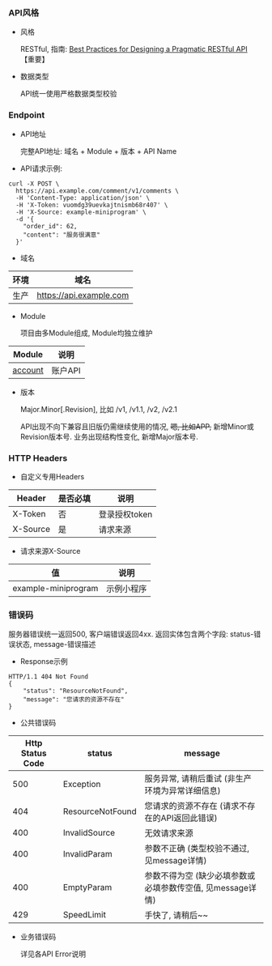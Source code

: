 ### API风格

- 风格 

  RESTful, 指南: <a href="https://www.vinaysahni.com/best-practices-for-a-pragmatic-restful-api" target="_blank">Best Practices for Designing a Pragmatic RESTful API</a> 【重要】

- 数据类型

  API统一使用严格数据类型校验 


### Endpoint

- API地址

  完整API地址: 域名 + Module + 版本 + API Name

- API请求示例:
```
curl -X POST \
  https://api.example.com/comment/v1/comments \
  -H 'Content-Type: application/json' \
  -H 'X-Token: vuomdg39uevkajtnismb68r407' \
  -H 'X-Source: example-miniprogram' \
  -d '{
    "order_id": 62,
    "content": "服务很满意"
  }'
```

- 域名

环境 | 域名
---|---
生产 | https://api.example.com

- Module

  项目由多Module组成, Module均独立维护

Module | 说明
---|---
[account](#api-account)             | 账户API           

- 版本

  Major.Minor[.Revision], 比如 /v1, /v1.1, /v2, /v2.1

  API出现不向下兼容且旧版仍需继续使用的情况, ~~嗯, 比如APP,~~ 新增Minor或Revision版本号. 业务出现结构性变化, 新增Major版本号.


### HTTP Headers

- 自定义专用Headers

Header | 是否必填 | 说明
---|---|---
X-Token     | 否 | 登录授权token
X-Source    | 是 | 请求来源

- 请求来源X-Source

值 | 说明
--- | ---
example-miniprogram | 示例小程序


### 错误码

服务器错误统一返回500, 客户端错误返回4xx. 返回实体包含两个字段: status-错误状态, message-错误描述

- Response示例
```
HTTP/1.1 404 Not Found
{
    "status": "ResourceNotFound",
    "message": "您请求的资源不存在"
}
```

- 公共错误码

Http Status Code | status | message
---|---|---
500 | Exception             | 服务异常, 请稍后重试 (非生产环境为异常详细信息)
404 | ResourceNotFound      | 您请求的资源不存在 (请求不存在的API返回此错误)
400 | InvalidSource         | 无效请求来源
400 | InvalidParam          | 参数不正确 (类型校验不通过, 见message详情)
400 | EmptyParam            | 参数不得为空 (缺少必填参数或必填参数传空值, 见message详情)
429 | SpeedLimit            | 手快了, 请稍后~~

- 业务错误码

  详见各API Error说明

